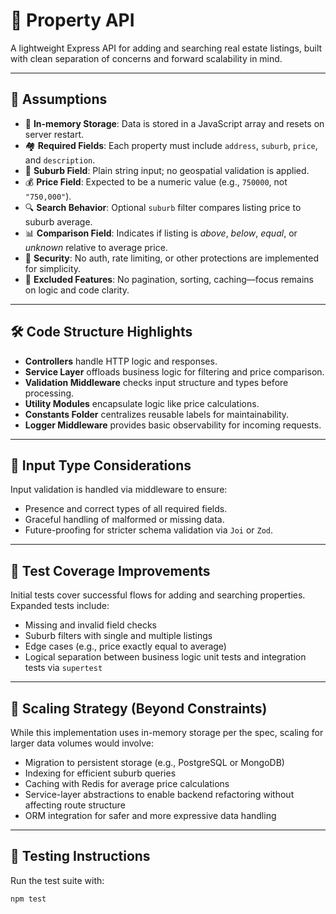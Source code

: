 # 🏡 Property API

A lightweight Express API for adding and searching real estate listings, built with clean separation of concerns and forward scalability in mind.

---

## 📌 Assumptions

- 💾 **In-memory Storage**: Data is stored in a JavaScript array and resets on server restart.
- 🏘️ **Required Fields**: Each property must include `address`, `suburb`, `price`, and `description`.
- 📍 **Suburb Field**: Plain string input; no geospatial validation is applied.
- 💰 **Price Field**: Expected to be a numeric value (e.g., `750000`, not `"750,000"`).
- 🔍 **Search Behavior**: Optional `suburb` filter compares listing price to suburb average.
- 📊 **Comparison Field**: Indicates if listing is *above*, *below*, *equal*, or *unknown* relative to average price.
- 🔐 **Security**: No auth, rate limiting, or other protections are implemented for simplicity.
- 🚫 **Excluded Features**: No pagination, sorting, caching—focus remains on logic and code clarity.

---

## 🛠️ Code Structure Highlights

- **Controllers** handle HTTP logic and responses.
- **Service Layer** offloads business logic for filtering and price comparison.
- **Validation Middleware** checks input structure and types before processing.
- **Utility Modules** encapsulate logic like price calculations.
- **Constants Folder** centralizes reusable labels for maintainability.
- **Logger Middleware** provides basic observability for incoming requests.

---

## 🧩 Input Type Considerations

Input validation is handled via middleware to ensure:
- Presence and correct types of all required fields.
- Graceful handling of malformed or missing data.
- Future-proofing for stricter schema validation via `Joi` or `Zod`.

---

## 🧪 Test Coverage Improvements

Initial tests cover successful flows for adding and searching properties. Expanded tests include:
- Missing and invalid field checks
- Suburb filters with single and multiple listings
- Edge cases (e.g., price exactly equal to average)
- Logical separation between business logic unit tests and integration tests via `supertest`

---

## 🚀 Scaling Strategy (Beyond Constraints)

While this implementation uses in-memory storage per the spec, scaling for larger data volumes would involve:

- Migration to persistent storage (e.g., PostgreSQL or MongoDB)
- Indexing for efficient suburb queries
- Caching with Redis for average price calculations
- Service-layer abstractions to enable backend refactoring without affecting route structure
- ORM integration for safer and more expressive data handling

---

## 🧪 Testing Instructions

Run the test suite with:

```bash
npm test
